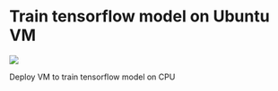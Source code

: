 # Train tensorflow model on Ubuntu VM

<a href="https://portal.azure.com/#create/Microsoft.Template/uri/https%3A%2F%2Fraw.githubusercontent.com%2FDorokhov%2Fobjectdetection-azure-aspnetcore-tensorflow%2Fmaster%2FDeployCPUTraining%2Fazuredeploy.json" target="_blank"><img src="http://azuredeploy.net/deploybutton.png"/></a>

Deploy VM to train tensorflow model on CPU
